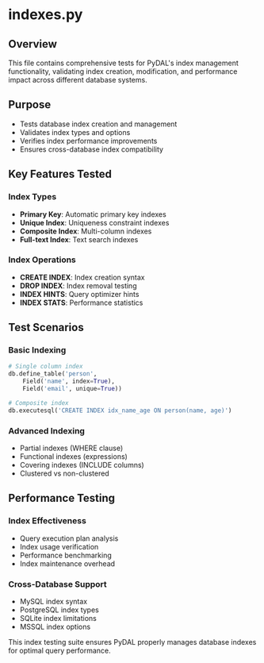 # indexes.py

## Overview
This file contains comprehensive tests for PyDAL's index management functionality, validating index creation, modification, and performance impact across different database systems.

## Purpose
- Tests database index creation and management
- Validates index types and options
- Verifies index performance improvements
- Ensures cross-database index compatibility

## Key Features Tested

### Index Types
- **Primary Key**: Automatic primary key indexes
- **Unique Index**: Uniqueness constraint indexes
- **Composite Index**: Multi-column indexes
- **Full-text Index**: Text search indexes

### Index Operations
- **CREATE INDEX**: Index creation syntax
- **DROP INDEX**: Index removal testing
- **INDEX HINTS**: Query optimizer hints
- **INDEX STATS**: Performance statistics

## Test Scenarios

### Basic Indexing
```python
# Single column index
db.define_table('person',
    Field('name', index=True),
    Field('email', unique=True))

# Composite index
db.executesql('CREATE INDEX idx_name_age ON person(name, age)')
```

### Advanced Indexing
- Partial indexes (WHERE clause)
- Functional indexes (expressions)
- Covering indexes (INCLUDE columns)
- Clustered vs non-clustered

## Performance Testing

### Index Effectiveness
- Query execution plan analysis
- Index usage verification
- Performance benchmarking
- Index maintenance overhead

### Cross-Database Support
- MySQL index syntax
- PostgreSQL index types
- SQLite index limitations
- MSSQL index options

This index testing suite ensures PyDAL properly manages database indexes for optimal query performance.